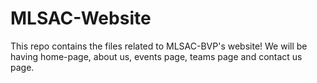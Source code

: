 # MLSAC-Website
This repo contains the files related to MLSAC-BVP's website!
We will be having home-page, about us, events page, teams page and contact us page.
